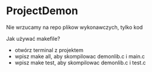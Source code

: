 # ProjectDemon

Nie wrzucamy na repo plikow wykonawczych, tylko kod

  Jak używać makefile?
 - otwórz terminal z projektem
 - wpisz make all, aby skompilowac demonlib.c i main.c
 - wpisz make test, aby skompilowac demonlib.c i test.c
